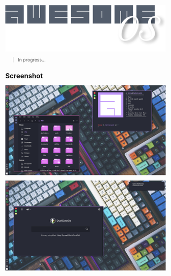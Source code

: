 
<div align="center">
	<img src="https://github.com/TechnicalDC/AwesomeOS/blob/main/images/aos.png" alt="">
</div>

> In progress...

## Screenshot
![screenshot](https://github.com/TechnicalDC/AwesomeOS/blob/main/images/2021-10-23-210136_1366x768_scrot.png)

![screenshot](https://github.com/TechnicalDC/AwesomeOS/blob/main/images/2021-10-24-121006_1366x768_scrot.png)
